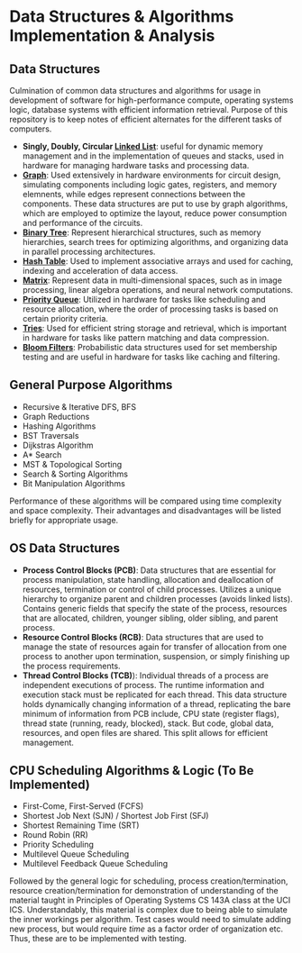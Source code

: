 # Data Structures & Algorithms Implementation & Analysis

## Data Structures
Culmination of common data structures and algorithms for usage in development of software for high-performance compute, operating systems logic, database systems with efficient information retrieval. Purpose of this repository is to keep notes of efficient alternates for the different tasks of computers.

* **Singly, Doubly, Circular [Linked List](https://en.wikipedia.org/wiki/Linked_list)**: useful for dynamic memory management and in the implementation of queues and stacks, used in hardware for managing hardware tasks and processing data.
* [**Graph**](https://en.wikipedia.org/wiki/Graph_(abstract_data_type)):
Used extensively in hardware environments for circuit design, simulating components including logic gates, registers, and memory elemnents, while edges represent connections between the components. These data structures are put to use by graph algorithms, which are employed to optimize the layout, reduce power consumption and performance of the circuits.
* **[Binary Tree](https://en.wikipedia.org/wiki/Binary_tree#:~:text=In%20computer%20science%2C%20a%20binary,child%20and%20the%20right%20child.)**: Represent hierarchical structures, such as memory hierarchies, search trees for optimizing algorithms, and organizing data in parallel processing architectures.
* **[Hash Table](https://en.wikipedia.org/wiki/Hash_table)**: Used to implement associative arrays and used for caching, indexing and acceleration of data access.
* **[Matrix](https://en.wikipedia.org/wiki/Matrix_(mathematics))**: Represent data in multi-dimensional spaces, such as in image processing, linear algebra operations, and neural network computations.
* **[Priority Queue](https://en.wikipedia.org/wiki/Priority_queue)**: Utilized in hardware for tasks like scheduling and resource allocation, where the order of processing tasks is based on certain priority criteria.
* **[Tries](https://en.wikipedia.org/wiki/Trie)**: Used for efficient string storage and retrieval, which is important in hardware for tasks like pattern matching and data compression.
* **[Bloom Filters](https://en.wikipedia.org/wiki/Bloom_filter)**: Probabilistic data structures used for set membership testing and are useful in hardware for tasks like caching and filtering.

## General Purpose Algorithms
* Recursive & Iterative DFS, BFS
* Graph Reductions
* Hashing Algorithms
* BST Traversals
* Dijkstras Algorithm
* A* Search
* MST & Topological Sorting
* Search & Sorting Algorithms
* Bit Manipulation Algorithms

Performance of these algorithms will be compared using time complexity and space complexity. Their advantages and disadvantages will be listed briefly for appropriate usage.


## OS Data Structures
* **Process Control Blocks (PCB)**: Data structures that are essential for process manipulation, state handling, allocation and deallocation of resources, termination or control of child processes. Utilizes a unique hierarchy to organize parent and children processes (avoids linked lists). Contains generic fields that specify the state of the process, resources that are allocated, children, younger sibling, older sibling, and parent process.
* **Resource Control Blocks (RCB)**: Data structures that are used to manage the state of resources again for transfer of allocation from one process to another upon termination, suspension, or simply finishing up the process requirements.
* **Thread Control Blocks (TCB)**): Individual threads of a process are independent executions of process. The runtime information and execution stack must be replicated for each thread. This data structure holds dynamically changing information of a thread, replicating the bare minimum of information from PCB include, CPU state (register flags), thread state (running, ready, blocked), stack. But code, global data, resources, and open files are shared. This split allows for efficient management.

## CPU Scheduling Algorithms & Logic (To Be Implemented)
- First-Come, First-Served (FCFS)
- Shortest Job Next (SJN) / Shortest Job First (SFJ)
- Shortest Remaining Time (SRT)
- Round Robin (RR)
- Priority Scheduling
- Multilevel Queue Scheduling
- Multilevel Feedback Queue Scheduling

Followed by the general logic for scheduling, process creation/termination, resource creation/termination for demonstration of understanding of the material taught in Principles of Operating Systems CS 143A class at the UCI ICS. Understandably, this material is complex due to being able to simulate the inner workings per algorithm. Test cases would need to simulate adding new process, but would require *time* as a factor order of organization etc. Thus, these are to be implemented with testing.
